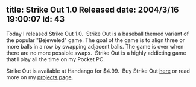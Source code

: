 title: Strike Out 1.0 Released
date: 2004/3/16 19:00:07
id: 43
---
Today I released Strike Out 1.0.  Strike Out is a baseball themed variant of the popular "Bejeweled" game. The goal of the game is to align three or more balls in a row by swapping adjacent balls. The game is over when there are no more possible swaps.  Strike Out is a highly addicting game that I play all the time on my Pocket PC.

Strike Out is available at Handango for $4.99.  Buy Strike Out [here](http://www.handango.com/PlatformProductDetail.jsp?productId=116135) or read more on my [projects page](projects.htm).